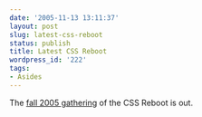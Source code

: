 ```yaml
---
date: '2005-11-13 13:11:37'
layout: post
slug: latest-css-reboot
status: publish
title: Latest CSS Reboot
wordpress_id: '222'
tags:
- Asides
---
```


The [fall 2005 gathering](http://www.cssreboot.com/) of the CSS Reboot is out.
